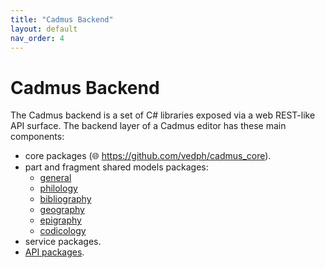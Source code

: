 ```yaml
---
title: "Cadmus Backend"
layout: default
nav_order: 4
---
```


# Cadmus Backend

The Cadmus backend is a set of C# libraries exposed via a web REST-like API surface. The backend layer of a Cadmus editor has these main components:

- core packages (🌐 <https://github.com/vedph/cadmus_core>).
- part and fragment shared models packages:
  - [general](https://github.com/vedph/cadmus-general)
  - [philology](https://github.com/vedph/cadmus-philology>)
  - [bibliography](https://github.com/vedph/cadmus_biblioapi)
  - [geography](https://github.com/vedph/cadmus-geo)
  - [epigraphy](https://github.com/vedph/cadmus-epigraphy)
  - [codicology](https://github.com/vedph/cadmus-codicology)
- service packages.
- [API packages](https://github.com/vedph/cadmus-api).
